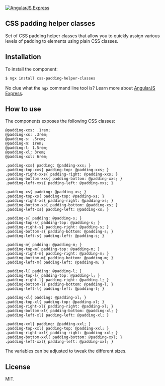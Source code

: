 [![AngularJS Express](http://i.imgur.com/nTj9QgN.png)](https://github.com/angular-express/angular-express)

## CSS padding helper classes

Set of CSS padding helper classes that allow you to quickly assign various levels of padding to elements using plain CSS classes.

## Installation

To install the component:

```bash
$ ngx install css-padding-helper-classes
```

No clue what the `ngx` command line tool is? Learn more about [AngularJS Express](https://github.com/angular-express/angular-express).

## How to use

The components exposes the following CSS classes:

```less
@padding-xxs: .1rem;
@padding-xs: .3rem;
@padding-s: .5rem;
@padding-m: 1rem;
@padding-l: 1.5rem;
@padding-xl: 3rem;
@padding-xxl: 6rem;

.padding-xxs{ padding: @padding-xxs; }
.padding-top-xxs{ padding-top: @padding-xxs; }
.padding-right-xxs{ padding-right: @padding-xxs; }
.padding-bottom-xxs{ padding-bottom: @padding-xxs; }
.padding-left-xxs{ padding-left: @padding-xxs; }

.padding-xs{ padding: @padding-xs; }
.padding-top-xs{ padding-top: @padding-xs; }
.padding-right-xs{ padding-right: @padding-xs; }
.padding-bottom-xs{ padding-bottom: @padding-xs; }
.padding-left-xs{ padding-left: @padding-xs; }

.padding-s{ padding: @padding-s; }
.padding-top-s{ padding-top: @padding-s; }
.padding-right-s{ padding-right: @padding-s; }
.padding-bottom-s{ padding-bottom: @padding-s; }
.padding-left-s{ padding-left: @padding-s; }

.padding-m{ padding: @padding-m; }
.padding-top-m{ padding-top: @padding-m; }
.padding-right-m{ padding-right: @padding-m; }
.padding-bottom-m{ padding-bottom: @padding-m; }
.padding-left-m{ padding-left: @padding-m; }

.padding-l{ padding: @padding-l; }
.padding-top-l{ padding-top: @padding-l; }
.padding-right-l{ padding-right: @padding-l; }
.padding-bottom-l{ padding-bottom: @padding-l; }
.padding-left-l{ padding-left: @padding-l; }

.padding-xl{ padding: @padding-xl; }
.padding-top-xl{ padding-top: @padding-xl; }
.padding-right-xl{ padding-right: @padding-xl; }
.padding-bottom-xl{ padding-bottom: @padding-xl; }
.padding-left-xl{ padding-left: @padding-xl; }

.padding-xxl{ padding: @padding-xxl; }
.padding-top-xxl{ padding-top: @padding-xxl; }
.padding-right-xxl{ padding-right: @padding-xxl; }
.padding-bottom-xxl{ padding-bottom: @padding-xxl; }
.padding-left-xxl{ padding-left: @padding-xxl; }
```

The variables can be adjusted to tweak the different sizes.

## License

MIT.
